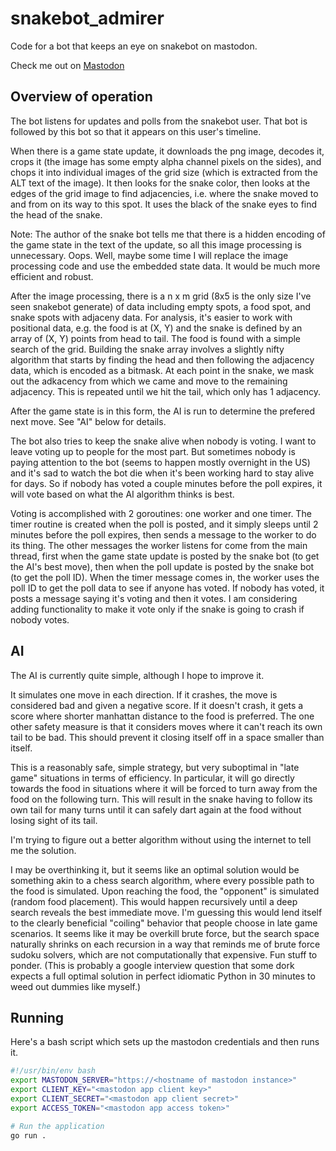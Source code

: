 # snakebot_admirer
Code for a bot that keeps an eye on snakebot on mastodon.

Check me out on <a rel="me" href="https://botsin.space/@snakebot_admirer">Mastodon</a>

## Overview of operation

The bot listens for updates and polls from the snakebot user. That bot is followed by this bot so that it appears on this user's timeline.

When there is a game state update, it downloads the png image, decodes it, crops it (the image has some empty alpha channel pixels on the sides), and chops it into individual images of the grid size (which is extracted from the ALT text of the image). It then looks for the snake color, then looks at the edges of the grid image to find adjacencies, i.e. where the snake moved to and from on its way to this spot. It uses the black of the snake eyes to find the head of the snake.

Note: The author of the snake bot tells me that there is a hidden encoding of the game state in the text of the update, so all this image processing is unnecessary. Oops. Well, maybe some time I will replace the image processing code and use the embedded state data. It would be much more efficient and robust.

After the image processing, there is a n x m grid (8x5 is the only size I've seen snakebot generate) of data including empty spots, a food spot, and snake spots with adjaceny data. For analysis, it's easier to work with positional data, e.g. the food is at (X, Y) and the snake is defined by an array of (X, Y) points from head to tail. The food is found with a simple search of the grid. Building the snake array involves a slightly nifty algorithm that starts by finding the head and then following the adjacency data, which is encoded as a bitmask. At each point in the snake, we mask out the adkacency from which we came and move to the remaining adjacency. This is repeated until we hit the tail, which only has 1 adjacency.

After the game state is in this form, the AI is run to determine the prefered next move. See "AI" below for details.

The bot also tries to keep the snake alive when nobody is voting. I want to leave voting up to people for the most part. But sometimes nobody is paying attention to the bot (seems to happen mostly overnight in the US) and it's sad to watch the bot die when it's been working hard to stay alive for days. So if nobody has voted a couple minutes before the poll expires, it will vote based on what the AI algorithm thinks is best.

Voting is accomplished with 2 goroutines: one worker and one timer. The timer routine is created when the poll is posted, and it simply sleeps until 2 minutes before the poll expires, then sends a message to the worker to do its thing. The other messages the worker listens for come from the main thread, first when the game state update is posted by the snake bot (to get the AI's best move), then when the poll update is posted by the snake bot (to get the poll ID). When the timer message comes in, the worker uses the poll ID to get the poll data to see if anyone has voted. If nobody has voted, it posts a message saying it's voting and then it votes. I am considering adding functionality to make it vote only if the snake is going to crash if nobody votes.

## AI

The AI is currently quite simple, although I hope to improve it.

It simulates one move in each direction. If it crashes, the move is considered bad and given a negative score. If it doesn't crash, it gets a score where shorter manhattan distance to the food is preferred. The one other safety measure is that it considers moves where it can't reach its own tail to be bad. This should prevent it closing itself off in a space smaller than itself.

This is a reasonably safe, simple strategy, but very suboptimal in "late game" situations in terms of efficiency. In particular, it will go directly towards the food in situations where it will be forced to turn away from the food on the following turn. This will result in the snake having to follow its own tail for many turns until it can safely dart again at the food without losing sight of its tail.

I'm trying to figure out a better algorithm without using the internet to tell me the solution.

I may be overthinking it, but it seems like an optimal solution would be something akin to a chess search algorithm, where every possible path to the food is simulated. Upon reaching the food, the "opponent" is simulated (random food placement). This would happen recursively until a deep search reveals the best immediate move. I'm guessing this would lend itself to the clearly beneficial "coiling" behavior that people choose in late game scenarios. It seems like it may be overkill brute force, but the search space naturally shrinks on each recursion in a way that reminds me of brute force sudoku solvers, which are not computationally that expensive. Fun stuff to ponder. (This is probably a google interview question that some dork expects a full optimal solution in perfect idiomatic Python in 30 minutes to weed out dummies like myself.)

## Running

Here's a bash script which sets up the mastodon credentials and then runs it.

```bash
#!/usr/bin/env bash
export MASTODON_SERVER="https://<hostname of mastodon instance>"
export CLIENT_KEY="<mastodon app client key>"
export CLIENT_SECRET="<mastodon app client secret>"
export ACCESS_TOKEN="<mastodon app access token>"

# Run the application
go run .
```

